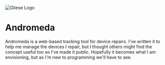 ![Gliese Logo](https://github.com/kxpler442b/gliese/blob/master/assets/logo.svg)
# Andromeda

Andromeda is a web-based tracking tool for device repairs. I've written it to help me manage the devices I repair, but I thought others might find the concept useful too so I've made it public. Hopefully it becomes what I am envisioning, but as I'm new to programming we'll have to see.
